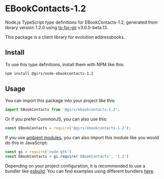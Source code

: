 
# EBookContacts-1.2

Node.js TypeScript type definitions for EBookContacts-1.2, generated from library version 1.2.0 using [ts-for-gir](https://github.com/gjsify/ts-for-gjs) v3.0.0-beta.13.

This package is a client library for evolution addressbooks.

## Install

To use this type definitions, install them with NPM like this:
```bash
npm install @girs/node-ebookcontacts-1.2
```

## Usage

You can import this package into your project like this:
```ts
import EBookContacts from '@girs/ebookcontacts-1.2';
```

Or if you prefer CommonJS, you can also use this:
```ts
const EBookContacts = require('@girs/ebookcontacts-1.2');
```

If you use [ambient modules](https://github.com/gjsify/ts-for-gir/tree/main/packages/cli#ambient-modules), you can also import this module like you would do this in JavaScript:

```ts
const gi = require('node-gtk')
const EBookContacts = gi.require('EBookContacts', '1.2')
```

Depending on your project configuration, it is recommended to use a bundler like [esbuild](https://esbuild.github.io/). You can find examples using different bundlers [here](https://github.com/gjsify/ts-for-gir/tree/main/examples).
